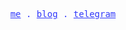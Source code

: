 <p align="center" class="links-container">
  <samp>
    <a href="https://islzg.vercel.app/" class="link">me</a> .
    <a href="https://islzg.vercel.app/post" class="link">blog</a> .
    <a href="https://t.me/+MmKrFhD6zdhhY2M1" class="link">telegram</a>
  </samp>
</p>

<style>
  .links-container, .link {
    color: #3139FB;
  }

  .link:hover {
    color: #FB3A4D;
  }
</style>

